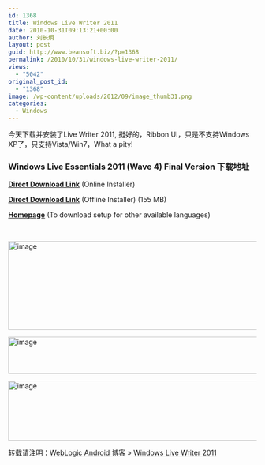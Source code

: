 ```yaml
---
id: 1368
title: Windows Live Writer 2011
date: 2010-10-31T09:13:21+00:00
author: 刘长炯
layout: post
guid: http://www.beansoft.biz/?p=1368
permalink: /2010/10/31/windows-live-writer-2011/
views:
  - "5042"
original_post_id:
  - "1368"
image: /wp-content/uploads/2012/09/image_thumb31.png
categories:
  - Windows
---
```

今天下载并安装了Live Writer 2011, 挺好的，Ribbon UI，只是不支持Windows XP了，只支持Vista/Win7，What a pity!

### Windows Live Essentials 2011 (Wave 4) Final Version 下载地址

**[Direct Download Link](http://g.live.com/1rewlive4-web/en/wlsetup-web.exe)** (Online Installer)

**[Direct Download Link](http://g.live.com/1rewlive4-all/en/wlsetup-all.exe)** (Offline Installer) (155 MB)

**[Homepage](http://explore.live.com/windows-live-essentials)** (To download setup for other available languages)

&#160;

[<img style="background-image:none;border-bottom:0;border-left:0;padding-left:0;padding-right:0;display:inline;border-top:0;border-right:0;padding-top:0;" title="image" border="0" alt="image" src="http://www.beansoft.biz/wp-content/uploads/2010/10/image_thumb3.png" width="1434" height="180" />](http://www.beansoft.biz/wp-content/uploads/2010/10/image8.png)

[<img style="background-image:none;border-bottom:0;border-left:0;padding-left:0;padding-right:0;display:inline;border-top:0;border-right:0;padding-top:0;" title="image" border="0" alt="image" src="http://www.beansoft.biz/wp-content/uploads/2010/10/image_thumb4.png" width="640" height="75" />](http://www.beansoft.biz/wp-content/uploads/2010/10/image9.png)

[<img style="background-image:none;border-bottom:0;border-left:0;padding-left:0;padding-right:0;display:inline;border-top:0;border-right:0;padding-top:0;" title="image" border="0" alt="image" src="http://www.beansoft.biz/wp-content/uploads/2010/10/image_thumb5.png" width="615" height="121" />](http://www.beansoft.biz/wp-content/uploads/2010/10/image10.png)

转载请注明：[WebLogic Android 博客](http://www.beansoft.biz) &raquo; [Windows Live Writer 2011](http://www.beansoft.biz/2010/10/31/windows-live-writer-2011/)